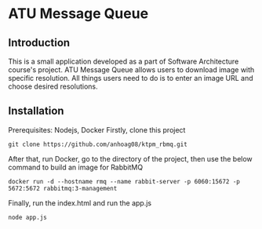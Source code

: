 # ATU Message Queue<br>
## Introduction
This is a small application developed as a part of Software Architecture course's project. ATU Message Queue allows users to download image with specific resolution. 
All things users need to do is to enter an image URL and choose desired resolutions.<br>
## Installation
Prerequisites: Nodejs, Docker
Firstly, clone this project
```
git clone https://github.com/anhoag08/ktpm_rbmq.git
```
After that, run Docker, go to the directory of the project, then use the below command to build an image for RabbitMQ
```
docker run -d --hostname rmq --name rabbit-server -p 6060:15672 -p 5672:5672 rabbitmq:3-management
```
Finally, run the index.html and run the app.js
```
node app.js
```
